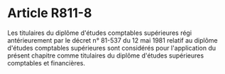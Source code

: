 # Article R811-8

Les titulaires du diplôme d'études comptables supérieures régi antérieurement par le décret n° 81-537 du 12 mai 1981 relatif au diplôme d'études comptables supérieures sont considérés pour l'application du présent chapitre comme titulaires du diplôme d'études supérieures comptables et financières.